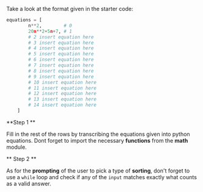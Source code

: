 <!--Title={Writing Array Explained}-->

<!--badges={Algorithmns:18}-->

<!--concepts{Arrays}-->

Take a look at the format given in the starter code:

```python
equations = [
        n**2,        # 0
        20n**2+5n+7, # 1
        # 2 insert equation here 
        # 3 insert equation here
        # 4 insert equation here
        # 5 insert equation here
        # 6 insert equation here
        # 7 insert equation here
        # 8 insert equation here
        # 9 insert equation here
        # 10 insert equation here
        # 11 insert equation here
        # 12 insert equation here
        # 13 insert equation here
        # 14 insert equation here
    ]

```

**Step 1 **

Fill in the rest of the rows by transcribing the equations given into python equations. Dont forget to import the necessary **functions** from the **math** module.  

** Step 2 **

As for the **prompting** of the user to pick a type of **sorting**, don't forget to use a `while` loop and check if any of the `input` matches exactly what counts as a valid answer.



